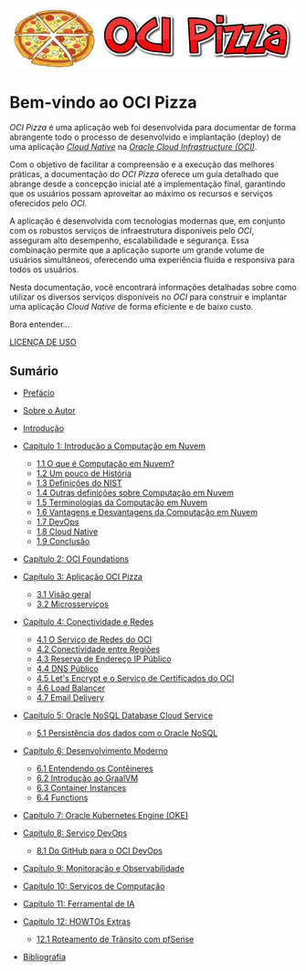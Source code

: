 ![alt_text](./img/oci-pizza-logo-1.png "OCI Pizza")
<br>

# Bem-vindo ao OCI Pizza

_OCI Pizza_ é uma aplicação web foi desenvolvida para documentar de forma abrangente todo o processo de desenvolvido e implantação (deploy) de uma aplicação _[Cloud Native](https://github.com/cncf/toc/blob/main/DEFINITION.md#portugu%C3%AAs-brasileiro)_ na _[Oracle Cloud Infrastructure (OCI)](https://www.oracle.com/cloud/)_.

Com o objetivo de facilitar a compreensão e a execução das melhores práticas, a documentação do _OCI Pizza_ oferece um guia detalhado que abrange desde a concepção inicial até a implementação final, garantindo que os usuários possam aproveitar ao máximo os recursos e serviços oferecidos pelo _OCI_.

A aplicação é desenvolvida com tecnologias modernas que, em conjunto com os robustos serviços de infraestrutura disponíveis pelo _OCI_, asseguram alto desempenho, escalabilidade e segurança. Essa combinação permite que a aplicação suporte um grande volume de usuários simultâneos, oferecendo uma experiência fluida e responsiva para todos os usuários.

Nesta documentação, você encontrará informações detalhadas sobre como utilizar os diversos serviços disponíveis no _OCI_ para construir e implantar uma aplicação _Cloud Native_ de forma eficiente e de baixo custo.

Bora entender...

[LICENÇA DE USO](./license.md)

## Sumário

- [Prefácio](./prefacio.md)
- [Sobre o Autor](./sobre-o-autor.md)
- [Introdução](./introducao.md)

- [Capítulo 1: Introdução a Computação em Nuvem](./chapter-1/index.md)
    - [1.1 O que é Computação em Nuvem?](./chapter-1/introducao-a-computacao-em-nuvem.md#11-o-que-é-computação-em-nuvem)    
    - [1.2 Um pouco de História](./chapter-1/introducao-a-computacao-em-nuvem.md#12-um-pouco-de-história)
    - [1.3 Definições do NIST](./chapter-1/introducao-a-computacao-em-nuvem.md#13-definições-do-nist)
    - [1.4 Outras definições sobre Computação em Nuvem](./chapter-1/introducao-a-computacao-em-nuvem.md#14-outras-definições-sobre-computação-em-nuvem)
    - [1.5 Terminologias da Computação em Nuvem](./chapter-1/introducao-a-computacao-em-nuvem.md#15-terminologias-da-computação-em-nuvem)
    - [1.6 Vantagens e Desvantagens da Computação em Nuvem](./chapter-1/introducao-a-computacao-em-nuvem.md#16-vantagens-e-desvantagens-da-computação-em-nuvem)
    - [1.7 DevOps](./chapter-1/introducao-a-computacao-em-nuvem.md#17-devops)
    - [1.8 Cloud Native](./chapter-1/introducao-a-computacao-em-nuvem.md#18-cloud-native)
    - [1.9 Conclusão](./chapter-1/introducao-a-computacao-em-nuvem.md#19-conclusão)

- [Capítulo 2: OCI Foundations](./chapter-2/index.md)

- [Capítulo 3: Aplicação OCI Pizza](./chapter-3/index.md)
    - [3.1 Visão geral](./chapter-3/ocipizza-overview.md)
    - [3.2 Microsserviços](./chapter-3/microservices.md)
    
- [Capítulo 4: Conectividade e Redes](./chapter-4/index.md)
    - [4.1 O Serviço de Redes do OCI](./chapter-4/network.md)
    - [4.2 Conectividade entre Regiões](./chapter-4/regions-connectivity.md)
    - [4.3 Reserva de Endereço IP Público](./chapter-4/reserved-public-ip.md)
    - [4.4 DNS Público](./chapter-4/dns.md)
    - [4.5 Let's Encrypt e o Serviço de Certificados do OCI](./chapter-4/lets-encrypt.md)
    - [4.6 Load Balancer](./chapter-4/lb.md)
    - [4.7 Email Delivery](./chapter-4/email-delivery.md)

- [Capítulo 5: Oracle NoSQL Database Cloud Service](./chapter-5/index.md)
    - [5.1 Persistência dos dados com o Oracle NoSQL](./chapter-5/nosql.md)
    
- [Capítulo 6: Desenvolvimento Moderno](./chapter-6/index.md)
    - [6.1 Entendendo os Contêineres](./chapter-6/containers.md)
    - [6.2 Introdução ao GraalVM](./chapter-6/graalvm.md)
    - [6.3 Container Instances](./chapter-6/container-instances.md)
    - [6.4 Functions](./chapter-6/functions.md)

- [Capítulo 7: Oracle Kubernetes Engine (OKE)](./chapter-7/index.md)

- [Capítulo 8: Serviço DevOps](./chapter-8/index.md)
    - [8.1 Do GitHub para o OCI DevOps](./chapter-8/github-ocidevops.md)

- [Capítulo 9: Monitoração e Observabilidade](./chapter-9/index.md)

- [Capítulo 10: Serviços de Computação](./chapter-10/index.md)

- [Capítulo 11: Ferramental de IA](./chapter-11/index.md)

- [Capítulo 12: HOWTOs Extras](./chapter-12/index.md)
    - [12.1 Roteamento de Trânsito com pfSense](./chapter-12/transit-routing-pfsense.md)

- [Bibliografia](./bibliografia.md)